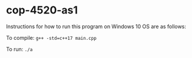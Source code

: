 # cop-4520-as1

Instructions for how to run this program on Windows 10 OS are as follows:

To compile: `g++ -std=c++17 main.cpp`

To run: `./a`